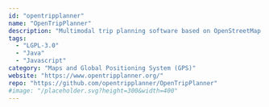 ```yaml
---
id: "opentripplanner"
name: "OpenTripPlanner"
description: "Multimodal trip planning software based on OpenStreetMap data and consuming published GTFS-formatted data to suggest routes using local public transit systems."
tags:
  - "LGPL-3.0"
  - "Java"
  - "Javascript"
category: "Maps and Global Positioning System (GPS)"
website: "https://www.opentripplanner.org/"
repo: "https://github.com/opentripplanner/OpenTripPlanner"
#image: "/placeholder.svg?height=300&width=400"
---
```


